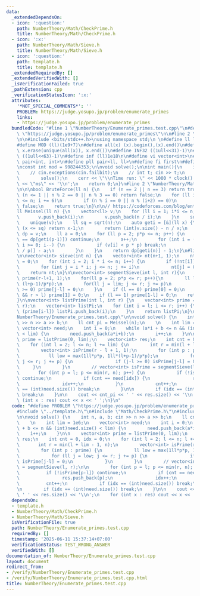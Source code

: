```yaml
---
data:
  _extendedDependsOn:
  - icon: ':question:'
    path: NumberTheory/Math/CheckPrime.h
    title: NumberTheory/Math/CheckPrime.h
  - icon: ':x:'
    path: NumberTheory/Math/Sieve.h
    title: NumberTheory/Math/Sieve.h
  - icon: ':question:'
    path: template.h
    title: template.h
  _extendedRequiredBy: []
  _extendedVerifiedWith: []
  _isVerificationFailed: true
  _pathExtension: cpp
  _verificationStatusIcon: ':x:'
  attributes:
    '*NOT_SPECIAL_COMMENTS*': ''
    PROBLEM: https://judge.yosupo.jp/problem/enumerate_primes
    links:
    - https://judge.yosupo.jp/problem/enumerate_primes
  bundledCode: "#line 1 \"NumberTheory/Enumerate_primes.test.cpp\"\n#define PROBLEM\
    \ \"https://judge.yosupo.jp/problem/enumerate_primes\"\n\n#line 2 \"template.h\"\
    \n\n#include <bits/stdc++.h>\nusing namespace std;\n \n#define ll long long\n\
    #define MOD (ll)(1e9+7)\n#define all(x) (x).begin(),(x).end()\n#define unique(x)\
    \ x.erase(unique(all(x)), x.end())\n#define INF32 ((1ull<<31)-1)\n#define INF64\
    \ ((1ull<<63)-1)\n#define inf (ll)1e18\n\n#define vi vector<int>\n#define pii\
    \ pair<int, int>\n#define pll pair<ll, ll>\n#define fi first\n#define se second\n\
    \nconst int mod = 998244353;\n\nvoid solve();\n\nint main(){\n    ios_base::sync_with_stdio(false);cin.tie(NULL);\n\
    \    // cin.exceptions(cin.failbit);\n    // int t; cin >> t;\n    // while(t--)\n\
    \        solve();\n    cerr << \"\\nTime run: \" << 1000 * clock() / CLOCKS_PER_SEC\
    \ << \"ms\" << '\\n';\n    return 0;\n}\n#line 2 \"NumberTheory/Math/CheckPrime.h\"\
    \n\n\nbool BruteForce(ll n) {\n    if (n == 2 || n == 3) return true;\n    if\
    \ (n <= 1 || n % 2 == 0 || n % 3 == 0) return false;\n    for (ll i = 5; i * i\
    \ <= n; i += 6)\n        if (n % i == 0 || n % (i+2) == 0)\n            return\
    \ false;\n    return true;\n}\n\n// https://codeforces.com/blog/entry/91632\n\
    ll Meissel(ll n) {\n    vector<ll> v;\n    for (ll i = 1; i*i <= n; i++) {\n \
    \       v.push_back(i);\n        v.push_back(n / i);\n    }\n    sort(all(v));\n\
    \    unique(v);\n    ll sq = sqrt(n);\n    auto geti = [&](ll x) {\n        if\
    \ (x <= sq) return x-1;\n        return (int)v.size() - n / x;\n    };\n    vector<ll>\
    \ dp = v;\n    ll a = 0;\n    for (ll p = 2; p*p <= n; p++) {\n        if (dp[geti(p)]\
    \ == dp[geti(p-1)]) continue;\n        a++;\n        for (int i = (int)v.size()-1;\
    \ i >= 0; i--) {\n            if (v[i] < p * p) break;\n            dp[i] -= dp[geti(v[i]\
    \ / p)] - a;\n        }\n    }\n    return dp[geti(n)] - 1;\n}\n#line 2 \"NumberTheory/Math/Sieve.h\"\
    \n\nvector<int> sieve(int n) {\n    vector<int> nt(n+1, 1);\n    nt[0] = nt[1]\
    \ = 0;\n    for (int i = 2; i * i <= n; i++) {\n        if (!nt[i]) continue;\n\
    \        for (int j = i * i; j <= n; j += i)\n            nt[j] = 0;\n    }\n\
    \    return nt;\n}\n\nvector<int> segmentSieve(int l, int r){\n    vector<int>\
    \ prime(r-l+1, 1);\n    for(ll p = 2; p*p <= r; p++){\n        ll lim = max(p*p,\
    \ (l+p-1)/p*p);\n        for(ll j = lim; j <= r; j += p)\n            if (j-l\
    \ >= 0) prime[j-l] = 0;\n    }\n    if (l == 0) prime[0] = 0;\n    if (l == 0\
    \ && r > l) prime[1] = 0;\n    if (l == 1) prime[1-l] = 0;\n    return prime;\n\
    }\n\nvector<int> listPrime(int l, int r) {\n    vector<int> prime = segmentSieve(l,\
    \ r);\n    vector<int> listPi;\n    for (int i = l; i <= r; i++) {\n        if\
    \ (prime[i-l]) listPi.push_back(i);\n    }\n    return listPi;\n}\n#line 6 \"\
    NumberTheory/Enumerate_primes.test.cpp\"\n\nvoid solve() {\n    int n, a, b; cin\
    \ >> n >> a >> b;\n    ll cnt_pi = Meissel(n);\n    \n    int lim = 1e6;\n   \
    \ vector<int> need;\n    int i = 0;\n    while (a*i + b <= n && (int)need.size()\
    \ < lim) {\n        need.push_back(a*i+b);\n        i++;\n    }\n\n    vector<int>\
    \ prime = listPrime(0, lim);\n    vector<int> res;\n    int cnt = 0, idx = 0;\n\
    \    for (int l = 2; l <= n; l += lim) {\n        int r = min(l + lim - 1, n);\n\
    \        vector<int> isPrime(r - l + 1, 1);\n        for (int p : prime) {\n \
    \           ll low = max(1ll*p*p, 1ll*(l+p-1)/p*p);\n            for (ll j = low;\
    \ j <= r; j += p) {\n                if (j-l >= 0) isPrime[j-l] = 0;\n       \
    \     }\n        }\n        // vector<int> isPrime = segmentSieve(l, r);\n\n \
    \       for (int p = l; p <= min(r, n); p++) {\n            if (!isPrime[p-l])\
    \ continue;\n            if (cnt == need[idx]) {\n                res.push_back(p);\n\
    \                idx++;\n            }\n            cnt++;\n            if (idx\
    \ == (int)need.size()) break;\n        }\n\n        if (idx == (int)need.size())\
    \ break;\n    }\n\n    cout << cnt_pi << ' ' << res.size() << '\\n';\n    for\
    \ (int x : res) cout << x << ' ';\n}\n"
  code: "#define PROBLEM \"https://judge.yosupo.jp/problem/enumerate_primes\"\n\n\
    #include \"../template.h\"\n#include \"Math/CheckPrime.h\"\n#include \"Math/Sieve.h\"\
    \n\nvoid solve() {\n    int n, a, b; cin >> n >> a >> b;\n    ll cnt_pi = Meissel(n);\n\
    \    \n    int lim = 1e6;\n    vector<int> need;\n    int i = 0;\n    while (a*i\
    \ + b <= n && (int)need.size() < lim) {\n        need.push_back(a*i+b);\n    \
    \    i++;\n    }\n\n    vector<int> prime = listPrime(0, lim);\n    vector<int>\
    \ res;\n    int cnt = 0, idx = 0;\n    for (int l = 2; l <= n; l += lim) {\n \
    \       int r = min(l + lim - 1, n);\n        vector<int> isPrime(r - l + 1, 1);\n\
    \        for (int p : prime) {\n            ll low = max(1ll*p*p, 1ll*(l+p-1)/p*p);\n\
    \            for (ll j = low; j <= r; j += p) {\n                if (j-l >= 0)\
    \ isPrime[j-l] = 0;\n            }\n        }\n        // vector<int> isPrime\
    \ = segmentSieve(l, r);\n\n        for (int p = l; p <= min(r, n); p++) {\n  \
    \          if (!isPrime[p-l]) continue;\n            if (cnt == need[idx]) {\n\
    \                res.push_back(p);\n                idx++;\n            }\n  \
    \          cnt++;\n            if (idx == (int)need.size()) break;\n        }\n\
    \n        if (idx == (int)need.size()) break;\n    }\n\n    cout << cnt_pi <<\
    \ ' ' << res.size() << '\\n';\n    for (int x : res) cout << x << ' ';\n}"
  dependsOn:
  - template.h
  - NumberTheory/Math/CheckPrime.h
  - NumberTheory/Math/Sieve.h
  isVerificationFile: true
  path: NumberTheory/Enumerate_primes.test.cpp
  requiredBy: []
  timestamp: '2025-06-11 15:37:14+07:00'
  verificationStatus: TEST_WRONG_ANSWER
  verifiedWith: []
documentation_of: NumberTheory/Enumerate_primes.test.cpp
layout: document
redirect_from:
- /verify/NumberTheory/Enumerate_primes.test.cpp
- /verify/NumberTheory/Enumerate_primes.test.cpp.html
title: NumberTheory/Enumerate_primes.test.cpp
---
```

